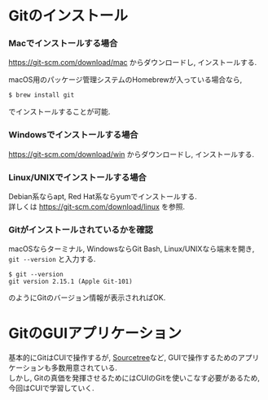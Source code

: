 # Gitのインストール

### Macでインストールする場合

https://git-scm.com/download/mac からダウンロードし, インストールする.

<!-- TODO: もう少し詳しく -->

macOS用のパッケージ管理システムのHomebrewが入っている場合なら,

```bash
$ brew install git
```

でインストールすることが可能.

### Windowsでインストールする場合

https://git-scm.com/download/win からダウンロードし, インストールする.

<!-- TODO: もう少し詳しく -->

### Linux/UNIXでインストールする場合

Debian系ならapt, Red Hat系ならyumでインストールする.  
詳しくは https://git-scm.com/download/linux を参照.

### Gitがインストールされているかを確認

macOSならターミナル, WindowsならGit Bash, Linux/UNIXなら端末を開き, `git --version` と入力する.

```
$ git --version
git version 2.15.1 (Apple Git-101)
```

のようにGitのバージョン情報が表示されればOK.

# GitのGUIアプリケーション
基本的にGitはCUIで操作するが, [Sourcetree](https://ja.atlassian.com/software/sourcetree
)など, GUIで操作するためのアプリケーションも多数用意されている.  
しかし, Gitの真価を発揮させるためにはCUIのGitを使いこなす必要があるため, 今回はCUIで学習していく.
